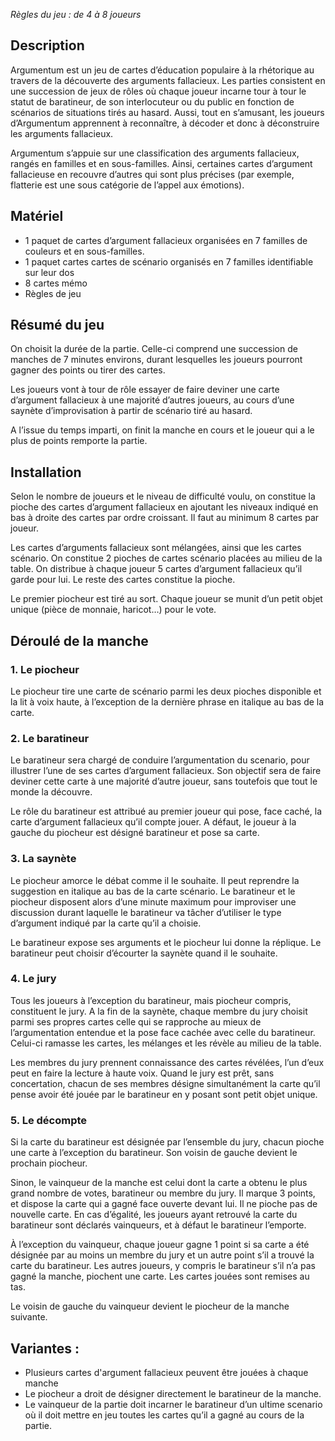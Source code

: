 *Règles du jeu : de 4 à 8 joueurs*
## Description
Argumentum est un jeu de cartes d’éducation populaire à la rhétorique au travers de la découverte des arguments fallacieux. Les parties consistent en une succession de jeux de rôles où chaque joueur incarne tour à tour le statut de baratineur, de son interlocuteur ou du public en fonction de scénarios de situations tirés au hasard. Aussi, tout en s’amusant, les joueurs d’Argumentum apprennent à reconnaître, à décoder et donc à déconstruire les arguments fallacieux.

Argumentum s’appuie sur une classification  des arguments fallacieux, rangés en familles et en sous-familles. Ainsi, certaines cartes d’argument fallacieuse en recouvre d’autres qui sont plus précises (par exemple, flatterie est une sous catégorie de l’appel aux émotions).

## Matériel

* 1 paquet de cartes d’argument fallacieux organisées en 7 familles de couleurs et en sous-familles.
* 1 paquet cartes cartes de scénario organisés en 7 familles identifiable sur leur dos
* 8 cartes mémo
* Règles de jeu
   
## Résumé du jeu

On choisit la durée de la partie. Celle-ci comprend une succession de manches de 7 minutes environs, durant lesquelles les joueurs pourront gagner des points ou tirer des cartes. 

Les joueurs vont à tour de rôle essayer de faire deviner une carte d’argument fallacieux à une majorité d’autres joueurs, au cours d’une saynète d’improvisation à partir de scénario tiré au hasard. 

A l’issue du temps imparti, on finit la manche en cours et le joueur qui a le plus de points remporte la partie.

## Installation

Selon le nombre de joueurs et le niveau de difficulté voulu, on constitue la pioche des cartes d’argument fallacieux en ajoutant les niveaux indiqué en bas à droite des cartes par ordre croissant. Il faut au minimum 8 cartes par joueur. 

Les cartes d’arguments fallacieux sont mélangées, ainsi que les cartes scénario. On constitue 2 pioches de cartes scénario placées au milieu de la table. On distribue à chaque joueur 5 cartes d’argument fallacieux qu’il garde pour lui. Le reste des cartes constitue la pioche. 

Le premier piocheur est tiré au sort. Chaque joueur se munit d’un petit objet unique (pièce de monnaie, haricot…) pour le vote.

## Déroulé de la manche

### 1.       Le piocheur

Le piocheur tire une carte de scénario parmi les deux pioches disponible et la lit à voix haute, à l’exception de la dernière phrase en italique au bas de la carte.

### 2.       Le baratineur

Le baratineur sera chargé de conduire l’argumentation du scenario, pour illustrer l’une de ses cartes d’argument fallacieux. Son objectif sera de faire deviner cette carte à une majorité d’autre joueur, sans toutefois que tout le monde la découvre.

Le rôle du baratineur est attribué au premier joueur qui pose, face caché, la carte d’argument fallacieux qu’il compte jouer. A défaut, le joueur à la gauche du piocheur est désigné baratineur et pose sa carte.

### 3.       La saynète

Le piocheur amorce le débat comme il le souhaite. Il peut reprendre la suggestion en italique au bas de la carte scénario. Le baratineur et le piocheur disposent alors d’une minute maximum pour improviser une discussion durant laquelle le baratineur va tâcher d’utiliser le type d’argument indiqué par la carte qu’il a choisie. 

Le baratineur expose ses arguments et le piocheur lui donne la réplique. Le baratineur peut choisir d’écourter la saynète quand il le souhaite.

### 4.       Le jury

Tous les joueurs à l’exception du baratineur, mais piocheur compris, constituent le jury. A la fin de la saynète, chaque membre du jury choisit parmi ses propres cartes celle qui se rapproche au mieux de l’argumentation entendue et la pose face cachée avec celle du baratineur. Celui-ci ramasse les cartes, les mélanges et les révèle au milieu de la table.

Les membres du jury prennent connaissance des cartes révélées, l’un d’eux peut en faire la lecture à haute voix. Quand le jury est prêt, sans concertation, chacun de ses membres désigne simultanément la carte qu’il pense avoir été jouée par le baratineur en y posant sont petit objet unique.

### 5.       Le décompte

Si la carte du baratineur est désignée par l’ensemble du jury, chacun pioche une carte à l’exception du baratineur. Son voisin de gauche devient le prochain piocheur.

Sinon, le vainqueur de la manche est celui dont la carte a obtenu le plus grand nombre de votes, baratineur ou membre du jury. Il marque 3 points, et dispose la carte qui a gagné face ouverte devant lui. Il ne pioche pas de nouvelle carte. En cas d’égalité, les joueurs ayant retrouvé la carte du baratineur sont déclarés vainqueurs, et à défaut le baratineur l’emporte.

À l’exception du vainqueur, chaque joueur gagne 1 point si sa carte a été désignée par au moins un membre du jury et un autre point s’il a trouvé la carte du baratineur.
Les autres joueurs, y compris le baratineur s’il n’a pas gagné la manche, piochent une carte. Les cartes jouées sont remises au tas.

Le voisin de gauche du vainqueur devient le piocheur de la manche suivante.


## Variantes :

* Plusieurs cartes d'argument fallacieux peuvent être jouées à chaque manche
* Le piocheur a droit de désigner directement le baratineur de la manche.
* Le vainqueur de la partie doit incarner le baratineur d’un ultime scenario où il doit mettre en jeu toutes les cartes qu’il a gagné au cours de la partie.